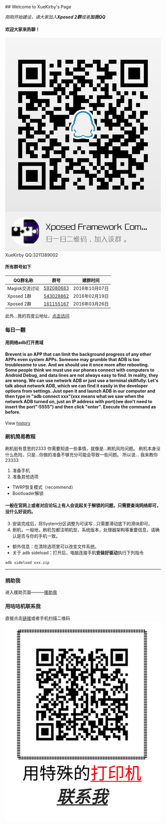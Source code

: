 <head>
 <title>XueKirby's Page</title>
 <link href="/favicon.ico" type="image/x-icon" rel="shortcut icon" />
</head>
## Welcome to XueKirby's Page

*刚刚开始建设，请大家加入**Xposed 2群**或者**加我QQ***

#### 欢迎大家来热聊！

![加入Xposed交流群](images/qun.jpg)
XueKirby QQ:3211389002
#### 所有群号如下

QQ群名称 | 群号 | 建群时间
--- | --- | ---
Magisk交流讨论 | [592080683](https://jq.qq.com/?_wv=1027&k=4EljkS2) | 2016年10月07日
Xposed 1群 | [543028862](https://jq.qq.com/?_wv=1027&k=4CVDmc0) | 2016年02月19日
Xposed 2群 | [161155167](https://jq.qq.com/?_wv=1027&k=4ExWzmx) | 2016年03月26日

此外…我的百度云地址，[点击访问](http://pan.baidu.com/share/link?shareid=3185112584&uk=252246327)

### 每日一翻

#### 用网络adb打开黒域
#### Brevent is an APP that can limit the background progress of any other APPs even system APPs. Someone may grumble that ADB is too troublesome to use. And we should use it once more after rebooting. Some people think we must use our phones connect with computers to Android Debug, and data lines are not always easy to find. In reality, they are wrong. We can use network ADB or just use a terminal skillfully. Let's talk about network ADB, which we can find it easily in the developer options from settings. Just open it and launch ADB in our computer and then type in "adb connect xxx"(xxx means what we saw when the network ADB turned on, just an IP address with port)(we don't need to insert the port":5555") and then click "enter". Execute the command as before.

View [history](history.markdown)

### 刷机简易教程

刷机挺有意思的2333
你需要知道一些事情，就像是…刷机风险问题。
刷机本身没什么危险，只是…你做的准备不够充分可能会导致一些问题。
所以说…
我来教你23333
1. 准备手机
2. 准备其他选项
+ TWRP恢复模式（recommend）
+ Bootloader解锁

#### 一般在官网上或者对应论坛上有人会说起关于解锁的问题，只需要查询网络即可，没什么好说的。

3. 安装完成后，将System分区调整为可读写…只需要滑动底下的滑块即可。
4. 刷机，一般地，刷机包都注明机型，系统版本，处理器架构等重要信息，请确认是否与你的手机一致。
+ 额外信息：在清除选项里可以改变文件系统。
+ 关于 adb sideload：打开后，电脑连接手机**安装好驱动**执行下列指令

```Android
adb sideload xxx.zip
```

---

### 捐助我
进入援助页面———[援助我](donate.markdown)

### 用咕咕机联系我
直接点击[链接](http://w.memobird.cn/cn/share/ShareIndex.aspx?guid=5e77f19a592e45628acb460c26db75ba&shareType=0)或者手机扫描二维码
![联系我](images/Contact.png)